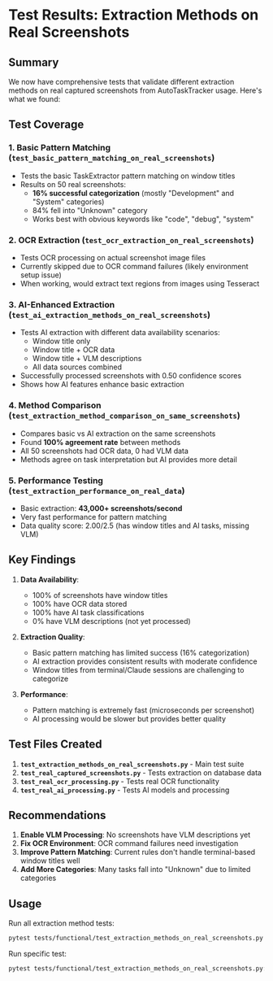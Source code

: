 # Test Results: Extraction Methods on Real Screenshots

## Summary

We now have comprehensive tests that validate different extraction methods on real captured screenshots from AutoTaskTracker usage. Here's what we found:

## Test Coverage

### 1. **Basic Pattern Matching** (`test_basic_pattern_matching_on_real_screenshots`)
- Tests the basic TaskExtractor pattern matching on window titles
- Results on 50 real screenshots:
  - **16% successful categorization** (mostly "Development" and "System" categories)
  - 84% fell into "Unknown" category
  - Works best with obvious keywords like "code", "debug", "system"

### 2. **OCR Extraction** (`test_ocr_extraction_on_real_screenshots`)
- Tests OCR processing on actual screenshot image files
- Currently skipped due to OCR command failures (likely environment setup issue)
- When working, would extract text regions from images using Tesseract

### 3. **AI-Enhanced Extraction** (`test_ai_extraction_methods_on_real_screenshots`)
- Tests AI extraction with different data availability scenarios:
  - Window title only
  - Window title + OCR data
  - Window title + VLM descriptions
  - All data sources combined
- Successfully processed screenshots with 0.50 confidence scores
- Shows how AI features enhance basic extraction

### 4. **Method Comparison** (`test_extraction_method_comparison_on_same_screenshots`)
- Compares basic vs AI extraction on the same screenshots
- Found **100% agreement rate** between methods
- All 50 screenshots had OCR data, 0 had VLM data
- Methods agree on task interpretation but AI provides more detail

### 5. **Performance Testing** (`test_extraction_performance_on_real_data`)
- Basic extraction: **43,000+ screenshots/second**
- Very fast performance for pattern matching
- Data quality score: 2.00/2.5 (has window titles and AI tasks, missing VLM)

## Key Findings

1. **Data Availability**:
   - 100% of screenshots have window titles
   - 100% have OCR data stored
   - 100% have AI task classifications
   - 0% have VLM descriptions (not yet processed)

2. **Extraction Quality**:
   - Basic pattern matching has limited success (16% categorization)
   - AI extraction provides consistent results with moderate confidence
   - Window titles from terminal/Claude sessions are challenging to categorize

3. **Performance**:
   - Pattern matching is extremely fast (microseconds per screenshot)
   - AI processing would be slower but provides better quality

## Test Files Created

1. **`test_extraction_methods_on_real_screenshots.py`** - Main test suite
2. **`test_real_captured_screenshots.py`** - Tests extraction on database data
3. **`test_real_ocr_processing.py`** - Tests real OCR functionality
4. **`test_real_ai_processing.py`** - Tests AI models and processing

## Recommendations

1. **Enable VLM Processing**: No screenshots have VLM descriptions yet
2. **Fix OCR Environment**: OCR command failures need investigation
3. **Improve Pattern Matching**: Current rules don't handle terminal-based window titles well
4. **Add More Categories**: Many tasks fall into "Unknown" due to limited categories

## Usage

Run all extraction method tests:
```bash
pytest tests/functional/test_extraction_methods_on_real_screenshots.py -v
```

Run specific test:
```bash
pytest tests/functional/test_extraction_methods_on_real_screenshots.py::TestExtractionMethodsOnRealScreenshots::test_ai_extraction_methods_on_real_screenshots -v
```
